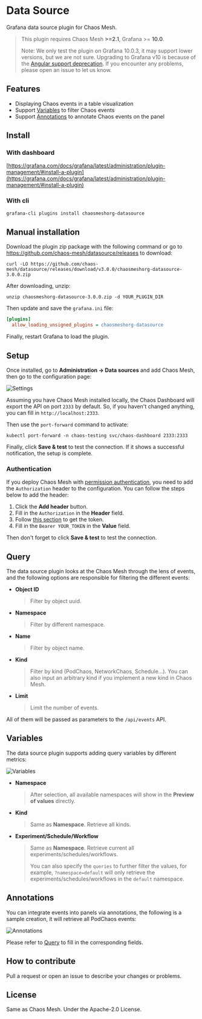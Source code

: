 # Data Source

Grafana data source plugin for Chaos Mesh.

> This plugin requires Chaos Mesh **>=2.1**, Grafana >= **10.0**.
>
> Note: We only test the plugin on Grafana 10.0.3, it may support lower versions, but we are not sure.
> Upgrading to Grafana v10 is because of the [Angular support deprecation](https://github.com/chaos-mesh/datasource/issues/55). If you encounter any problems, please open an issue to let us know.

## Features

- Displaying Chaos events in a table visualization
- Support [Variables](https://grafana.com/docs/grafana/latest/variables/) to filter Chaos events
- Support [Annotations](https://grafana.com/docs/grafana/latest/dashboards/annotations/) to annotate Chaos events on the panel

## Install

### With dashboard

[https://grafana.com/docs/grafana/latest/administration/plugin-management/#install-a-plugin](https://grafana.com/docs/grafana/latest/administration/plugin-management/#install-a-plugin)

### With cli

```sh
grafana-cli plugins install chaosmeshorg-datasource
```

## Manual installation

Download the plugin zip package with the following command or go to <https://github.com/chaos-mesh/datasource/releases> to download:

```shell
curl -LO https://github.com/chaos-mesh/datasource/releases/download/v3.0.0/chaosmeshorg-datasource-3.0.0.zip
```

After downloading, unzip:

```shell
unzip chaosmeshorg-datasource-3.0.0.zip -d YOUR_PLUGIN_DIR
```

Then update and save the `grafana.ini` file:

```ini
[plugins]
  allow_loading_unsigned_plugins = chaosmeshorg-datasource
```

Finally, restart Grafana to load the plugin.

## Setup

Once installed, go to **Administration -> Data sources** and add Chaos Mesh, then go to the configuration page:

![Settings](https://raw.githubusercontent.com/chaos-mesh/datasource/master/src/img/settings.png)

Assuming you have Chaos Mesh installed locally, the Chaos Dashboard will export the API on port `2333` by default. So, if you haven't changed anything, you can fill in `http://localhost:2333`.

Then use the `port-forward` command to activate:

```shell
kubectl port-forward -n chaos-testing svc/chaos-dashboard 2333:2333
```

Finally, click **Save & test** to test the connection. If it shows a successful notification, the setup is complete.

### Authentication

If you deploy Chaos Mesh with [permission authentication](https://chaos-mesh.org/docs/manage-user-permissions), you need to add the `Authorization` header to the configuration.
You can follow the steps below to add the header:

1. Click the **Add header** button.
2. Fill in the `Authorization` in the **Header** field.
3. Follow [this section](https://chaos-mesh.org/docs/manage-user-permissions/#get-the-token) to get the token.
4. Fill in the `Bearer YOUR_TOKEN` in the **Value** field.

Then don't forget to click **Save & test** to test the connection.

## Query

The data source plugin looks at the Chaos Mesh through the lens of events, and the following options are responsible for filtering the different events:

- **Object ID**

  > Filter by object uuid.

- **Namespace**

  > Filter by different namespace.

- **Name**

  > Filter by object name.

- **Kind**

  > Filter by kind (PodChaos, NetworkChaos, Schedule...). You can also input an arbitrary kind
  > if you implement a new kind in Chaos Mesh.

- **Limit**

  > Limit the number of events.

All of them will be passed as parameters to the `/api/events` API.

## Variables

The data source plugin supports adding query variables by different metrics:

![Variables](https://raw.githubusercontent.com/chaos-mesh/datasource/master/src/img/variables.png)

- **Namespace**

  > After selection, all available namespaces will show in the **Preview of values** directly.

- **Kind**

  > Same as **Namespace**. Retrieve all kinds.

- **Experiment/Schedule/Workflow**

  > Same as **Namespace**. Retrieve current all experiments/schedules/workflows.
  >
  > You can also specify the `queries` to further filter the values,
  > for example, `?namespace=default` will only retrieve the experiments/schedules/workflows in the `default` namespace.

## Annotations

You can integrate events into panels via annotations, the following is a sample creation, it will retrieve all PodChaos events:

![Annotations](https://raw.githubusercontent.com/chaos-mesh/datasource/master/src/img/annotations.png)

Please refer to [Query](#query) to fill in the corresponding fields.

## How to contribute

Pull a request or open an issue to describe your changes or problems.

## License

Same as Chaos Mesh. Under the Apache-2.0 License.
